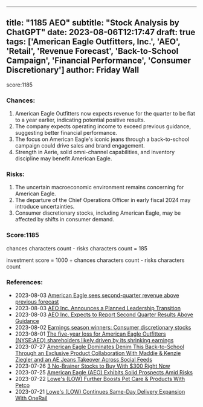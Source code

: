 
---
title: "1185 AEO"
subtitle: "Stock Analysis by ChatGPT"
date: 2023-08-06T12:17:47
draft: true
tags: ['American Eagle Outfitters, Inc.', 'AEO', 'Retail', 'Revenue Forecast', 'Back-to-School Campaign', 'Financial Performance', 'Consumer Discretionary']
author: Friday Wall
---

score:1185
### Chances:
1. American Eagle Outfitters now expects revenue for the quarter to be flat to a year earlier, indicating potential positive results.
2. The company expects operating income to exceed previous guidance, suggesting better financial performance.
3. The focus on American Eagle's iconic jeans through a back-to-school campaign could drive sales and brand engagement.
4. Strength in Aerie, solid omni-channel capabilities, and inventory discipline may benefit American Eagle.
### Risks:
1. The uncertain macroeconomic environment remains concerning for American Eagle.
2. The departure of the Chief Operations Officer in early fiscal 2024 may introduce uncertainties.
3. Consumer discretionary stocks, including American Eagle, may be affected by shifts in consumer demand.
### Score:1185
chances characters count - risks characters count = 185

investment score = 1000 + chances characters count - risks characters count
### References:
- 2023-08-03 [American Eagle sees second-quarter revenue above previous forecast](https://finance.yahoo.com/news/american-eagle-raises-second-quarter-124104544.html?.tsrc=rss)
- 2023-08-03 [AEO Inc. Announces a Planned Leadership Transition](https://finance.yahoo.com/news/aeo-inc-announces-planned-leadership-123100559.html?.tsrc=rss)
- 2023-08-03 [AEO Inc. Expects to Report Second Quarter Results Above Guidance](https://finance.yahoo.com/news/aeo-inc-expects-report-second-123000500.html?.tsrc=rss)
- 2023-08-02 [Earnings season winners: Consumer discretionary stocks](https://finance.yahoo.com/video/earnings-season-winners-consumer-discretionary-203435949.html?.tsrc=rss)
- 2023-08-01 [The five-year loss for American Eagle Outfitters (NYSE:AEO) shareholders likely driven by its shrinking earnings](https://finance.yahoo.com/news/five-loss-american-eagle-outfitters-142923183.html?.tsrc=rss)
- 2023-07-27 [American Eagle Dominates Denim This Back-to-School Through an Exclusive Product Collaboration With Maddie & Kenzie Ziegler and an AE Jeans Takeover Across Social Feeds](https://finance.yahoo.com/news/american-eagle-dominates-denim-back-130000992.html?.tsrc=rss)
- 2023-07-26 [3 No-Brainer Stocks to Buy With $300 Right Now](https://finance.yahoo.com/m/23fd9863-81be-36de-962c-017fac771a0e/3-no-brainer-stocks-to-buy.html?.tsrc=rss)
- 2023-07-25 [American Eagle (AEO) Exhibits Solid Prospects Amid Risks](https://finance.yahoo.com/news/american-eagle-aeo-exhibits-solid-170100895.html?.tsrc=rss)
- 2023-07-22 [Lowe's (LOW) Further Boosts Pet Care & Products With Petco](https://finance.yahoo.com/news/lowes-low-further-boosts-pet-161600498.html?.tsrc=rss)
- 2023-07-21 [Lowe's (LOW) Continues Same-Day Delivery Expansion With OneRail](https://finance.yahoo.com/news/lowes-low-continues-same-day-160900223.html?.tsrc=rss)


                